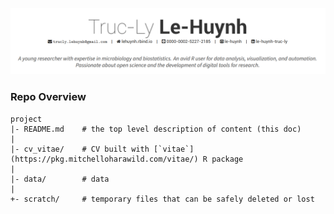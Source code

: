 [![](./cv_vitae/img/cv_preview.png)](https://github.com/le-huynh/cv/blob/main/cv_vitae/cv_vitae.pdf)


### Repo Overview

	project
	|- README.md    # the top level description of content (this doc)
	|
	|- cv_vitae/    # CV built with [`vitae`](https://pkg.mitchelloharawild.com/vitae/) R package
	|
	|- data/        # data
	|
	+- scratch/     # temporary files that can be safely deleted or lost

